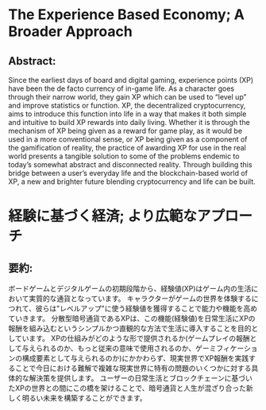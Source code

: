 # The Experience Based Economy; A Broader Approach
## Abstract:

Since the earliest days of board and digital gaming, experience points (XP) have been the de facto currency of in-game life.
As a character goes through their narrow world, they gain XP which can be used to “level up” and improve statistics or function.
XP, the decentralized cryptocurrency, aims to introduce this function into life in a way that makes it both simple and intuitive to build XP rewards into daily living.
Whether it is through the mechanism of XP being given as a reward for game play, as it would be used in a more conventional sense, or XP being given as a component of the gamification of reality, the practice of awarding XP for use in the real world presents a tangible solution to some of the problems endemic to today’s somewhat abstract and disconnected reality.
Through building this bridge between a user’s everyday life and the blockchain-based world of XP, a new and brighter future blending cryptocurrency and life can be built.


# 経験に基づく経済; より広範なアプローチ
## 要約:
ボードゲームとデジタルゲームの初期段階から、経験値(XP)はゲーム内の生活において実質的な通貨となっています。
キャラクターがゲームの世界を体験するにつれて、彼らは"レベルアップ"に使う経験値を獲得することで能力や機能を高めていきます。
分散型暗号通貨であるXPは、この機能(経験値)を日常生活にXPの報酬を組み込むというシンプルかつ直観的な方法で生活に導入することを目的としています。
XPの仕組みがどのような形で提供されるか(ゲームプレイの報酬として与えられるのか、もっと従来の意味で使用されるのか、ゲーミフィケーションの構成要素として与えられるのか)にかかわらず、現実世界でXP報酬を実践することで今日における難解で複雑な現実世界に特有の問題のいくつかに対する具体的な解決策を提供します。
ユーザーの日常生活とブロックチェーンに基づいたXPの世界との間にこの橋を架けることで、暗号通貨と人生が混ざり合った新しく明るい未来を構築することができます。
